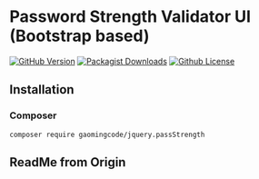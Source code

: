 # Password Strength Validator UI (Bootstrap based)

[![GitHub Version](https://img.shields.io/github/release/gaomingcode/jquery-passStrength.svg)](https://github.com/gaomingcode/jquery-passStrength)
[![Packagist Downloads](https://img.shields.io/packagist/dm/gaomingcode/jquery.passStrength)](https://github.com/gaomingcode/jquery-passStrength)
[![Github License](https://img.shields.io/github/license/gaomingcode/jquery-passStrength)](https://github.com/gaomingcode/jquery-passStrength)

## Installation

### Composer

```
composer require gaomingcode/jquery.passStrength
```

## ReadMe from Origin